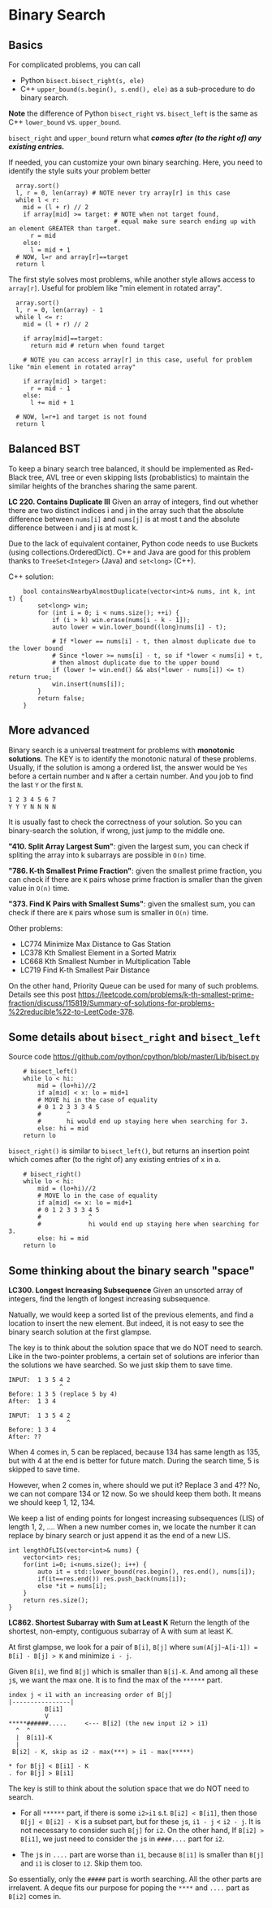 # Binary Search

## Basics
For complicated problems, you can call
* Python `bisect.bisect_right(s, ele)` 
* C++ `upper_bound(s.begin(), s.end(), ele)`
as a sub-procedure to do binary search. 

**Note** the difference of Python `bisect_right` vs. `bisect_left` is the same as C++ `lower_bound` vs. `upper_bound`.

`bisect_right` and `upper_bound` return what ***comes after (to the right of) any existing entries.***

If needed, you can customize your own binary searching. Here, you need to identify the style suits your problem better
```
  array.sort()
  l, r = 0, len(array) # NOTE never try array[r] in this case
  while l < r:
    mid = (l + r) // 2
    if array[mid] >= target: # NOTE when not target found,
                             # equal make sure search ending up with an element GREATER than target.
      r = mid
    else:
      l = mid + 1
  # NOW, l=r and array[r]==target
  return l
```
The first style solves most problems, while another style allows access to `array[r]`.
Useful for problem like "min element in rotated array".
```
  array.sort()
  l, r = 0, len(array) - 1 
  while l <= r:
    mid = (l + r) // 2

    if array[mid]==target:
      return mid # return when found target

    # NOTE you can access array[r] in this case, useful for problem like "min element in rotated array"

    if array[mid] > target:
      r = mid - 1
    else:
      l += mid + 1 

  # NOW, l=r+1 and target is not found
  return l
```

## Balanced BST
To keep a binary search tree balanced, it should be implemented as Red-Black tree, AVL tree or even skipping lists (probablistics) to maintain the similar heights of the branches sharing the same parent.

**LC 220. Contains Duplicate III**
Given an array of integers, find out whether there are two distinct indices i and j in the array such that the absolute difference between `nums[i]` and `nums[j]` is at most t and the absolute difference between i and j is at most k.

Due to the lack of equivalent container, Python code needs to use Buckets (using collections.OrderedDict). 
C++ and Java are good for this problem thanks to `TreeSet<Integer>` (Java) and `set<long>` (C++).

C++ solution:
```
    bool containsNearbyAlmostDuplicate(vector<int>& nums, int k, int t) {
        set<long> win;
        for (int i = 0; i < nums.size(); ++i) {
            if (i > k) win.erase(nums[i - k - 1]);
            auto lower = win.lower_bound((long)nums[i] - t);
            
            # If *lower == nums[i] - t, then almost duplicate due to the lower bound
            # Since *lower >= nums[i] - t, so if *lower < nums[i] + t, 
            # then almost duplicate due to the upper bound
            if (lower != win.end() && abs(*lower - nums[i]) <= t) return true;
            win.insert(nums[i]);
        }
        return false;
    }
```

## More advanced
Binary search is a universal treatment for problems with **monotonic solutions**. The KEY is to identify the monotonic natural of these problems. Usually, if the solution is among a ordered list, the answer would be `Yes` before a certain number and `N` after a certain number. And you job to find the last `Y` or the first `N`.
```
1 2 3 4 5 6 7
Y Y Y N N N N
```
It is usually fast to check the correctness of your solution. So you can binary-search the solution, if wrong, just jump to the middle one.

**"410. Split Array Largest Sum"**: given the largest sum, you can check if spliting the array into k subarrays are possible in `O(n)` time.

**"786. K-th Smallest Prime Fraction"**: given the smallest prime fraction, you can check if there are `K` pairs whose prime fraction is smaller than the given value in `O(n)` time.  

**"373. Find K Pairs with Smallest Sums"**: given the smallest sum, you can check if there are `K` pairs whose sum is smaller in `O(n)` time.

Other problems:
* LC774 Minimize Max Distance to Gas Station
* LC378 Kth Smallest Element in a Sorted Matrix
* LC668 Kth Smallest Number in Multiplication Table
* LC719 Find K-th Smallest Pair Distance

On the other hand, Priority Queue can be used for many of such problems. Details see this post <https://leetcode.com/problems/k-th-smallest-prime-fraction/discuss/115819/Summary-of-solutions-for-problems-%22reducible%22-to-LeetCode-378>.

## Some details about `bisect_right` and `bisect_left`
Source code <https://github.com/python/cpython/blob/master/Lib/bisect.py>
```
    # bisect_left()
    while lo < hi:
        mid = (lo+hi)//2
        if a[mid] < x: lo = mid+1
        # MOVE hi in the case of equality 
        # 0 1 2 3 3 3 4 5
        #       ^
        #       hi would end up staying here when searching for 3.
        else: hi = mid
    return lo
```
`bisect_right()` is similar to `bisect_left()`, but returns an insertion point which comes after (to the right of) any existing entries of x in a.
```
    # bisect_right()
    while lo < hi:
        mid = (lo+hi)//2
        # MOVE lo in the case of equality 
        if a[mid] <= x: lo = mid+1
        # 0 1 2 3 3 3 4 5
        #             ^
        #             hi would end up staying here when searching for 3.
        else: hi = mid
    return lo
```

## Some thinking about the binary search "space"

**LC300. Longest Increasing Subsequence**
Given an unsorted array of integers, find the length of longest increasing subsequence.

Natually, we would keep a sorted list of the previous elements, and find a location to insert the new element. But indeed, it is not easy to see the binary search solution at the first glampse.

The key is to think about the solution space that we do NOT need to search. Like in the two-pointer problems, a certain set of solutions are inferior than the solutions we have searched. So we just skip them to save time.

```
INPUT:  1 3 5 4 2
              ^
Before: 1 3 5 (replace 5 by 4)
After:  1 3 4

INPUT:  1 3 5 4 2
                ^
Before: 1 3 4
After: ??
```

When 4 comes in, 5 can be replaced, because 134 has same length as 135, but with 4 at the end is better for future match. During the search time, 5 is skipped to save time.

However, when 2 comes in, where should we put it? Replace 3 and 4?? No, we can not compare 134 or 12 now. So we should keep them both. It means we should keep 1, 12, 134. 

We keep a list of ending points for longest increasing subsequences (LIS) of length 1, 2, .... When a new number comes in, we locate the number it can replace by binary search or just append it as the end of a new LIS.

```
int lengthOfLIS(vector<int>& nums) {
    vector<int> res;
    for(int i=0; i<nums.size(); i++) {
        auto it = std::lower_bound(res.begin(), res.end(), nums[i]);
        if(it==res.end()) res.push_back(nums[i]);
        else *it = nums[i];
    }
    return res.size();
}
```

**LC862. Shortest Subarray with Sum at Least K** Return the length of the shortest, non-empty, contiguous subarray of A with sum at least K.

At first glampse, we look for a pair of `B[i]`, `B[j]` where `sum(A[j]~A[i-1]) = B[i] - B[j] > K` and minimize `i - j`.

Given `B[i]`, we find `B[j]` which is smaller than `B[i]-K`. And among all these `j`s, we want the max one. It is to find the max of the `******` part.

```
index j < i1 with an increasing order of B[j]
|----------------|
          B[i1]
          V
*****######.....     <--- B[i2] (the new input i2 > i1)
  ^  ^
  |  B[i1]-K
  |
 B[i2] - K, skip as i2 - max(***) > i1 - max(*****)
 
* for B[j] < B[i1] - K
. for B[j] > B[i1]
```

The key is still to think about the solution space that we do NOT need to search. 

* For all `******` part, if there is some `i2>i1` s.t. `B[i2] < B[i1]`, then those `B[j] < B[i2] - K` is a subset part, but for these `j`s, `i1 - j` < `i2 - j`. It is not necessary to consider such `B[j]` for `i2`. On the other hand, If `B[i2] > B[i1]`, we just need to consider the `j`s in `####....` part for `i2`.

* The `j`s in `....` part are worse than `i1`, because `B[i1]` is smaller than `B[j]` and `i1` is closer to `i2`. Skip them too.

So essentially, only the `#####` part is worth searching. All the other parts are irrelavent. A deque fits our purpose for poping the `****` and `....` part as `B[i2]` comes in.





